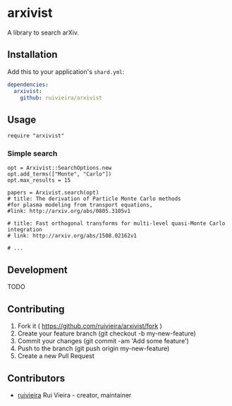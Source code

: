 # arxivist

A library to search arXiv.

## Installation


Add this to your application's `shard.yml`:

```yaml
dependencies:
  arxivist:
    github: ruivieira/arxivist
```


## Usage


```crystal
require "arxivist"
```


### Simple search

```crystal
opt = Arxivist::SearchOptions.new
opt.add_terms(["Monte", "Carlo"])
opt.max_results = 15

papers = Arxivist.search(opt)
# title: The derivation of Particle Monte Carlo methods
#for plasma modeling from transport equations, 
#link: http://arxiv.org/abs/0805.3105v1

# title: Fast orthogonal transforms for multi-level quasi-Monte Carlo integration
# link: http://arxiv.org/abs/1508.02162v1

# ...
```

## Development

TODO

## Contributing

1. Fork it ( https://github.com/ruivieira/arxivist/fork )
2. Create your feature branch (git checkout -b my-new-feature)
3. Commit your changes (git commit -am 'Add some feature')
4. Push to the branch (git push origin my-new-feature)
5. Create a new Pull Request

## Contributors

- [ruivieira](https://github.com/ruivieira) Rui Vieira - creator, maintainer
